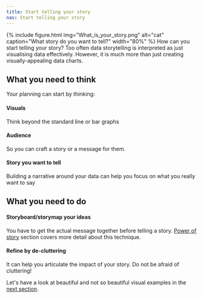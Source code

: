```yaml
---
title: Start telling your story
nav: Start telling your story
---
```

{% include figure.html img="What_is_your_story.png" alt="cat" caption="What story do you want to tell?" width="80%" %}
How can you start telling your story? Too often data storytelling is interpreted as just visualising data effectively. However, it is much more than just creating visually-appealing data charts. 

## What you need to think

Your planning can start by thinking:

#### Visuals
Think beyond the standard line or bar graphs
#### Audience
So you can craft a story or a message for them.
#### Story you want to tell
Building a narrative around your data can help you focus on what you really want to say

## What you need to do
#### Storyboard/storymap your ideas
You have to get the actual message together before telling a story. [Power of story](https://masamiy.github.io/content/3-Power-of-story.html) section covers more detail about this technique. 

#### Refine by de-cluttering
It can help you articulate the impact of your story. Do not be afraid of cluttering!


Let's have a look at beautiful and not so beautiful visual examples in the [next section](https://griffithunilibrary.github.io/data-storytelling/content/2-Visuals.html).

